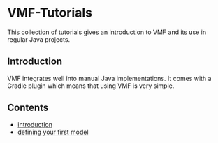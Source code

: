 # VMF-Tutorials

This collection of tutorials gives an introduction to VMF and its use in regular Java projects.

## Introduction

VMF integrates well into manual Java implementations. It comes with a Gradle plugin which means that using VMF is very simple.

## Contents

- [introduction]()
- [defining your first model]()
